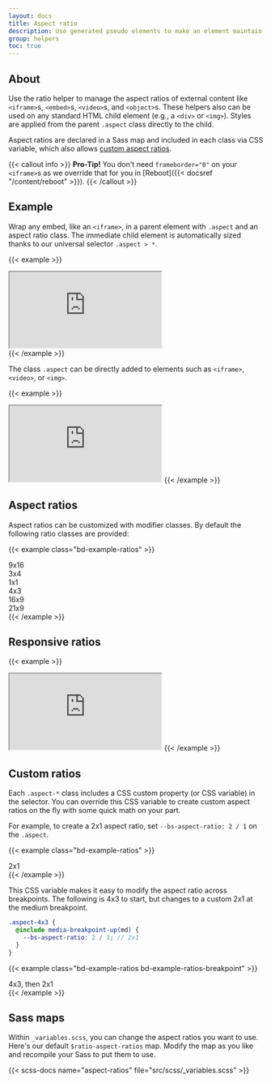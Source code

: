 ```yaml
---
layout: docs
title: Aspect ratio
description: Use generated pseudo elements to make an element maintain the aspect ratio of your choosing. Perfect for responsively handling video or slideshow embeds based on the width of the parent.
group: helpers
toc: true
---
```


## About

Use the ratio helper to manage the aspect ratios of external content like `<iframe>`s, `<embed>`s, `<video>`s, and `<object>`s. These helpers also can be used on any standard HTML child element (e.g., a `<div>` or `<img>`). Styles are applied from the parent `.aspect` class directly to the child.

Aspect ratios are declared in a Sass map and included in each class via CSS variable, which also allows [custom aspect ratios](#custom-ratios).

{{< callout info >}}
**Pro-Tip!** You don't need `frameborder="0"` on your `<iframe>`s as we override that for you in [Reboot]({{< docsref "/content/reboot" >}}).
{{< /callout >}}

## Example

Wrap any embed, like an `<iframe>`, in a parent element with `.aspect` and an aspect ratio class. The immediate child element is automatically sized thanks to our universal selector `.aspect > *`.

{{< example >}}
<div class="aspect aspect-16x9">
  <iframe src="https://www.youtube.com/embed/zpOULjyy-n8?rel=0" title="YouTube video" allowfullscreen></iframe>
</div>
{{< /example >}}

The class `.aspect` can be directly added to elements such as `<iframe>`, `<video>`, or `<img>`.

{{< example >}}
<iframe src="https://www.youtube.com/embed/zpOULjyy-n8?rel=0" class="w-100 aspect aspect-16x9" title="YouTube video" allowfullscreen></iframe>
{{< /example >}}

## Aspect ratios

Aspect ratios can be customized with modifier classes. By default the following ratio classes are provided:

{{< example class="bd-example-ratios" >}}
<div class="aspect aspect-9x16">
  <div>9x16</div>
</div>
<div class="aspect aspect-3x4">
  <div>3x4</div>
</div>
<div class="aspect aspect-1x1">
  <div>1x1</div>
</div>
<div class="aspect aspect-4x3">
  <div>4x3</div>
</div>
<div class="aspect aspect-16x9">
  <div>16x9</div>
</div>
<div class="aspect aspect-21x9">
  <div>21x9</div>
</div>
{{< /example >}}

## Responsive ratios
{{< example >}}
<iframe class="w-100 aspect aspect-16x9 aspect-md-1x1 aspect-xl-21x9" src="https://www.youtube.com/embed/zpOULjyy-n8?rel=0" title="YouTube video" allowfullscreen></iframe>
{{< /example >}}

## Custom ratios

Each `.aspect-*` class includes a CSS custom property (or CSS variable) in the selector. You can override this CSS variable to create custom aspect ratios on the fly with some quick math on your part.

For example, to create a 2x1 aspect ratio, set `--bs-aspect-ratio: 2 / 1` on the `.aspect`.

{{< example class="bd-example-ratios" >}}
<div class="aspect" style="--bs-aspect-ratio: 2 / 1;">
  <div>2x1</div>
</div>
{{< /example >}}

This CSS variable makes it easy to modify the aspect ratio across breakpoints. The following is 4x3 to start, but changes to a custom 2x1 at the medium breakpoint.

```scss
.aspect-4x3 {
  @include media-breakpoint-up(md) {
    --bs-aspect-ratio: 2 / 1; // 2x1
  }
}
```

{{< example class="bd-example-ratios bd-example-ratios-breakpoint" >}}
<div class="aspect aspect-4x3">
  <div class="aspect-content">4x3, then 2x1</div>
</div>
{{< /example >}}


## Sass maps

Within `_variables.scss`, you can change the aspect ratios you want to use. Here's our default `$ratio-aspect-ratios` map. Modify the map as you like and recompile your Sass to put them to use.

{{< scss-docs name="aspect-ratios" file="src/scss/_variables.scss" >}}
